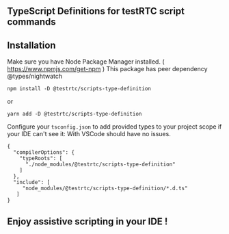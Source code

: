 TypeScript Definitions for testRTC script commands
---
## Installation
Make sure you have Node Package Manager installed. ( https://www.npmjs.com/get-npm )
This package has peer dependency @types/nightwatch

    npm install -D @testrtc/scripts-type-definition
or

    yarn add -D @testrtc/scripts-type-definition

Configure your `tsconfig.json` to add provided types to your project scope if your IDE can't see it:
With VSCode should have no issues.

``` 
{
  "compilerOptions": {
    "typeRoots": [
      "./node_modules/@testrtc/scripts-type-definition"
    ]
  },
  "include": [
     "node_modules/@testrtc/scripts-type-definition/*.d.ts"
   ]
}
```
## Enjoy assistive scripting in your IDE !
